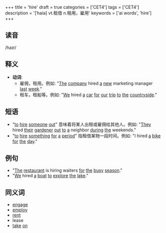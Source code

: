 +++
title = 'hire'
draft = true
categories = ['CET4']
tags = ['CET4']
description = '[ˈhaiə] vt.租借 n.租用，雇用'
keywords = ['ai words', 'hire']
+++

## 读音
/haɪr/

## 释义
- **动词**: 
    - 雇佣，租用。例如: "[The](/zh/post/the/) [company](/zh/post/company/) hired [a](/zh/post/a/) [new](/zh/post/new/) marketing manager [last](/zh/post/last/) [week](/zh/post/week/)."
    - 租车，租船等。例如: "[We](/zh/post/we/) hired [a](/zh/post/a/) [car](/zh/post/car/) [for](/zh/post/for/) [our](/zh/post/our/) [trip](/zh/post/trip/) [to](/zh/post/to/) [the](/zh/post/the/) [countryside](/zh/post/countryside/)."

## 短语
- "[to](/zh/post/to/) [hire](/zh/post/hire/) [someone](/zh/post/someone/) [out](/zh/post/out/)" 意味着将某人出租或雇佣给其他人。例如: "[They](/zh/post/they/) hired [their](/zh/post/their/) [gardener](/zh/post/gardener/) [out](/zh/post/out/) [to](/zh/post/to/) [a](/zh/post/a/) neighbor [during](/zh/post/during/) [the](/zh/post/the/) weekends."
- "[to](/zh/post/to/) [hire](/zh/post/hire/) [something](/zh/post/something/) [for](/zh/post/for/) [a](/zh/post/a/) [period](/zh/post/period/)" 指租借某物一段时间。例如: "I hired [a](/zh/post/a/) [bike](/zh/post/bike/) [for](/zh/post/for/) [the](/zh/post/the/) [day](/zh/post/day/)."

## 例句
- "[The](/zh/post/the/) [restaurant](/zh/post/restaurant/) is hiring waiters [for](/zh/post/for/) [the](/zh/post/the/) [busy](/zh/post/busy/) [season](/zh/post/season/)."
- "[We](/zh/post/we/) hired [a](/zh/post/a/) [boat](/zh/post/boat/) [to](/zh/post/to/) [explore](/zh/post/explore/) [the](/zh/post/the/) [lake](/zh/post/lake/)."

## 同义词
- [engage](/zh/post/engage/)
- [employ](/zh/post/employ/)
- [rent](/zh/post/rent/)
- lease
- [take](/zh/post/take/) [on](/zh/post/on/)
